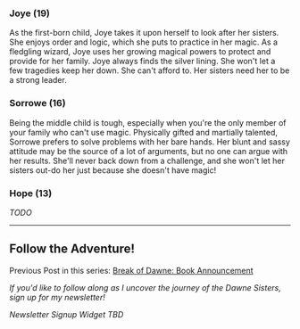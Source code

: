 ### Joye (19)

As the first-born child, Joye takes it upon herself to look after her sisters. She enjoys order and logic, which she puts to practice in her magic. As a fledgling wizard, Joye uses her growing magical powers to protect and provide for her family. Joye always finds the silver lining. She won't let a few tragedies keep her down. She can't afford to. Her sisters need her to be a strong leader.

### Sorrowe (16)

Being the middle child is tough, especially when you're the only member of your family who can't use magic. Physically gifted and martially talented, Sorrowe prefers to solve problems with her bare hands. Her blunt and sassy attitude may be the source of a lot of arguments, but no one can argue with her results. She'll never back down from a challenge, and she won't let her sisters out-do her just because she doesn't have magic!

### Hope (13)

_TODO_

---

## Follow the Adventure!

Previous Post in this series: [Break of Dawne: Book Announcement](/2023/04/05/break-of-dawne-book-announcement.html)

_If you'd like to follow along as I uncover the journey of the Dawne Sisters, sign up for my newsletter!_

_Newsletter Signup Widget TBD_
